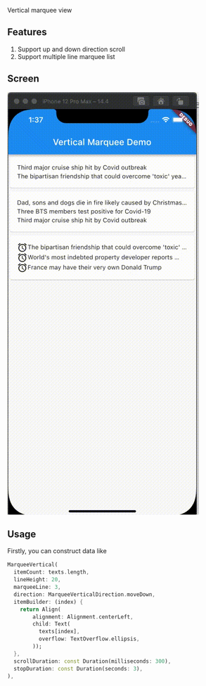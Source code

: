Vertical marquee view

## Features

1. Support up and down direction scroll
2. Support multiple line marquee list

## Screen

![](screens/screen.gif)

## Usage

Firstly, you can construct data like

```dart
MarqueeVertical(
  itemCount: texts.length,
  lineHeight: 20,
  marqueeLine: 3,
  direction: MarqueeVerticalDirection.moveDown,
  itemBuilder: (index) {
    return Align(
        alignment: Alignment.centerLeft,
        child: Text(
          texts[index],
          overflow: TextOverflow.ellipsis,
        ));
  },
  scrollDuration: const Duration(milliseconds: 300),
  stopDuration: const Duration(seconds: 3),
),
```